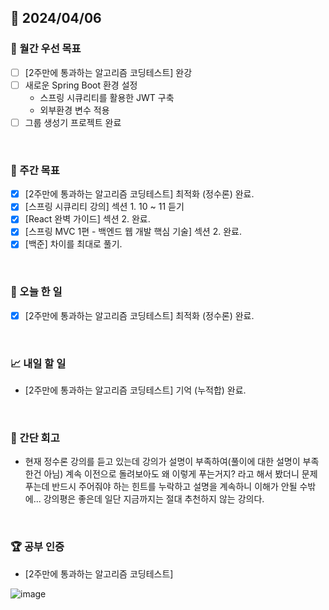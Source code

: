 ## 📅 2024/04/06

### 🚀 월간 우선 목표

- [ ] [2주만에 통과하는 알고리즘 코딩테스트] 완강
- [ ] 새로운 Spring Boot 환경 설정
  - 스프링 시큐리티를 활용한 JWT 구축
  - 외부환경 변수 적용
- [ ] 그룹 생성기 프로젝트 완료

<br />

### 👏 주간 목표

- [x] [2주만에 통과하는 알고리즘 코딩테스트] 최적화 (정수론) 완료.
- [x] [스프링 시큐리티 강의] 섹션 1. 10 ~ 11 듣기
- [x] [React 완벽 가이드] 섹션 2. 완료.
- [x] [스프링 MVC 1편 - 백엔드 웹 개발 핵심 기술] 섹션 2. 완료.
- [x] [백준] 차이를 최대로 풀기.

<br />

### 💯 오늘 한 일

- [x] [2주만에 통과하는 알고리즘 코딩테스트] 최적화 (정수론) 완료.

<br />

### 📈 내일 할 일

- [2주만에 통과하는 알고리즘 코딩테스트] 기억 (누적합) 완료.

<br />

### 🤔 간단 회고

- 현재 정수론 강의를 듣고 있는데 강의가 설명이 부족하여(풀이에 대한 설명이 부족한건 아님) 계속 이전으로 돌려보아도 왜 이렇게 푸는거지? 라고 해서 봤더니 문제 푸는데 반드시 주어줘야 하는 힌트를 누락하고 설명을 계속하니 이해가 안될 수밖에... 강의평은 좋은데 일단 지금까지는 절대 추천하지 않는 강의다.

<br />

### 🏆 공부 인증

- [2주만에 통과하는 알고리즘 코딩테스트]

![image](https://github.com/suld2495/TIL/assets/42727909/f0af4881-b48f-4646-bbae-78953b6d2342)
